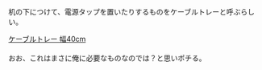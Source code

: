 机の下につけて、電源タップを置いたりするものをケーブルトレーと呼ぶらしい。

<a href="https://hb.afl.rakuten.co.jp/ichiba/29c65c20.549c6743.29c65c21.14a01b10/?pc=https%3A%2F%2Fitem.rakuten.co.jp%2Fotakaratuuhan%2Fsisdypcsrj%2F&link_type=pict&ut=eyJwYWdlIjoiaXRlbSIsInR5cGUiOiJwaWN0Iiwic2l6ZSI6IjI0MHgyNDAiLCJuYW0iOjEsIm5hbXAiOiJyaWdodCIsImNvbSI6MSwiY29tcCI6ImRvd24iLCJwcmljZSI6MCwiYm9yIjoxLCJjb2wiOjEsImJidG4iOjEsInByb2QiOjAsImFtcCI6ZmFsc2V9" target="_blank" rel="nofollow sponsored noopener" style="word-wrap:break-word;"  >
ケーブルトレー 幅40cm<br>
<img src="https://hbb.afl.rakuten.co.jp/hgb/29c65c20.549c6743.29c65c21.14a01b10/?me_id=1232155&item_id=10025367&pc=https%3A%2F%2Fthumbnail.image.rakuten.co.jp%2F%400_mall%2Fotakaratuuhan%2Fcabinet%2Fshohin%2Fitem-7%2Fdypcsrj_0.jpg%3F_ex%3D240x240&s=240x240&t=pict" border="0" style="margin:2px" alt="" title=""></a>

おお、これはまさに俺に必要なものなのでは？と思いポチる。